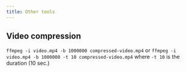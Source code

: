 ```yaml
---
title: Other tools
---
```


## Video compression

`ffmpeg -i video.mp4 -b 1000000 compressed-video.mp4` or `ffmpeg -i video.mp4 -b 1000000 -t 10 compressed-video.mp4` where `-t 10` is the duration (10 sec.)
